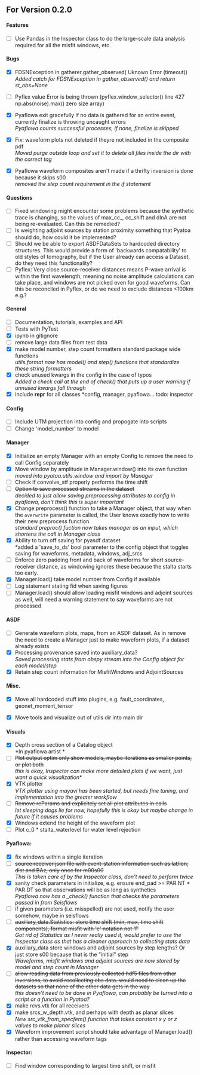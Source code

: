 ## For Version 0.2.0

#### Features
- [ ] Use Pandas in the Inspector class to do the large-scale data analysis required for all the misfit windows, etc.

#### Bugs
- [X] FDSNException in gatherer.gather_observed( Uknown Error (timeout))  
      *Added catch for FDSNException in gather_observed() and return st_obs=None*
- [ ] Pyflex value Error is being thrown (pyflex.window_selector() line 427 np.abs(noise).max() zero size array)
- [X] Pyaflowa exit gracefully if no data is gathered for an entire event, currently finalize is throwing uncaught errors  
      *Pyaflowa counts successful processes, if none, finalize is skipped*
- [X] Fix: waveform plots not deleted if theyre not included in the composite pdf  
      *Moved purge outside loop and set it to delete all files inside the dir with the correct tag*
- [X] Pyaflowa waveform composites aren't made if a thrifty inversion is done because it skips s00  
      *removed the step count requirement in the if statement*

      
#### Questions
- [ ] Fixed windowing might encounter some problems because the synthetic trace is changing, so the values of max_cc_, cc_shift and dlnA       are not being re-evaluated. Can this be remedied?
- [ ] Is weighting adjoint sources by station proximity something that Pyatoa should do, how could it be implemented?
- [ ] Should we be able to export ASDFDataSets to hardcoded directory structures. This would provide a form of 'backwards compatability' to old styles of tomography, but if the User already can access a Dataset, do they need this functionality?
- [ ] Pyflex: Very close source-receiver distances means P-wave arrival is within the first wavelength, meaning no noise amplitude calculations can take place, and windows are not picked even for good waveforms. Can this be reconciled in Pyflex, or do we need to exclude distances <100km e.g.?

#### General
- [ ] Documentation, tutorials, examples and API
- [ ] Tests with PyTest
- [X] ipynb in gitignore
- [ ] remove large data files from test data
- [X] make model number, step count formatters standard package wide functions  
     *utils.format now has model() and step() functions that standardize these string formatters*
- [X] check unused kwargs in the config in the case of typos  
      *Added a check call at the end of check() that puts up a user warning if unnused kwargs fall through*
- [X] include __repr__ for all classes
     *config, manager, pyaflowa... todo: inspector  

#### Config
- [ ] Include UTM projection into config and propogate into scripts
- [ ] Change 'model_number' to model

#### Manager
- [X] Initialize an empty Manager with an empty Config to remove the need to call Config separately
- [X] Move window by amplitude in Manager.window() into its own function  
     *moved into pyatoa.utils.window and import by Manager*
- [ ] Check if convolve_stf properly performs the time shift  
- [ ] ~~Option to save processed streams in the dataset~~  
     *decided to just allow saving preprocessing attributes to config in pyaflowa, don't think this is super important*  
- [X] Change preprocess() function to take a Manager object, that way when the `overwrite` parameter is called, the User knows exactly
      how to write their new preprocess function  
      *standard preproc() fuction now takes manager as an input, which shortens the call in Manager class*
- [X] Ability to turn off saving for pyasdf dataset  
     *added a 'save_to_ds' bool parameter to the config object that toggles saving for waveforms, metadata, windows, adj_srcs
- [ ] Enforce zero padding front and back of waveforms for short source-receiver distance, as windowing ignores these because the stalta starts too early.
- [X] Manager.load() take model number from Config if available
- [ ] Log statement stating fid when saving figures
- [ ] Manager.load() should allow loading misfit windows and adjoint sources as well, will need a warning statement to say waveforms are not processed

#### ASDF
- [ ] Generate waveform plots, maps, from an ASDF dataset. As in remove the need to create a Manager just to make 
      waveform plots, if a dataset already exists
- [X] Processing provenance saved into auxiliary_data?  
      *Saved processing stats from obspy stream into the Config object for each model/step*
- [X] Retain step count information for MisfitWindows and AdjointSources

#### Misc.
- [X] Move all hardcoded stuff into plugins, e.g. fault_coordinates, geonet_moment_tensor
- [X] Move tools and visualize out of utils dir into main dir


#### Visuals
- [X] Depth cross section of a Catalog object  
      *In pyaflowa artist *  
- [ ] ~~Plot output optim only show models, maybe iterations as smaller points, or plot both~~  
     *this is okay, Inspector can make more detailed plots if we want, just want a quick visualization**  
- [X] VTK plotter  
     *VTK plotter using mayavi has been started, but needs fine tuning, and implementation into the greater workflow*  
- [ ] ~~Remove rcParams and explicitely set all plot attributes in calls~~   
     *let sleeping dogs lie for now, hopefully this is okay but maybe change in future if it causes problems*  
- [x] Windows extend the height of the waveform plot
- [ ] Plot c_0 * stalta_waterlevel for water level rejection

#### Pyaflowa:
- [X] fix windows within a single iteration  
- [ ] ~~source receiver json file with event-station information such as lat/lon, dist and BAz, only once for m00s00~~  
     *This is taken care of by the Inspector class, don't need to perform twice*  
- [X] sanity check parameters in initialize, e.g. ensure end_pad >= PAR.NT * PAR.DT so that observations will be as long as synthetics  
     *Pyaflowa now has a _check() function that checks the parameters passed in from Seisflows*  
- [ ] if given parameters (i.e. misspelled) are not used, notify the user somehow, maybe in seisflows  
- [ ] ~~auxiliary_data.Statistics: store time shift (min, max, time shift components), format misfit with 'e' notation not 'f'~~   
     *Got rid of Statistics as I never really used it, would prefer to use the Inspector class as that has a cleaner approach to  collecting stats data*  
- [X] auxiliary_data store windows and adjoint sources by step lengths? Or just store s00 because that is the "initial" step  
      *Waveforms, misfit windows and adjoint sources are now stored by model and step count in Manager*  
- [ ] ~~allow reading data from previously collected hdf5 files from other inversions, to avoid recollecting obs data. would need to clean up the datasets so that none of the other data gets in the way~~   
     *this doesn't need to be done in Pyaflowa, can probably be turned into a script or a function in Pyatoa?*  
- [X] make rcvs.vtk for all receivers
- [X] make srcs_w_depth.vtk, and perhaps with depth as planar slices  
      *New src_vtk_from_specfem() function that takes constant x y or z values to make planar slices*
- [X] Waveform improvement script should take advantage of Manager.load() rather than accessing waveform tags

#### Inspector:
- [ ] Find window corresponding to largest time shift, or misfit

